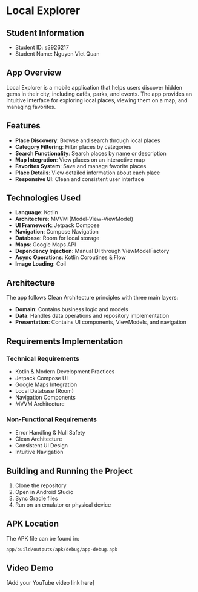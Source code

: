 
# Local Explorer

## Student Information
- Student ID: s3926217
- Student Name: Nguyen Viet Quan

## App Overview
Local Explorer is a mobile application that helps users discover hidden gems in their city, including cafés, parks, and events. The app provides an intuitive interface for exploring local places, viewing them on a map, and managing favorites.

## Features
- **Place Discovery**: Browse and search through local places
- **Category Filtering**: Filter places by categories
- **Search Functionality**: Search places by name or description
- **Map Integration**: View places on an interactive map
- **Favorites System**: Save and manage favorite places
- **Place Details**: View detailed information about each place
- **Responsive UI**: Clean and consistent user interface

## Technologies Used
- **Language**: Kotlin
- **Architecture**: MVVM (Model-View-ViewModel)
- **UI Framework**: Jetpack Compose
- **Navigation**: Compose Navigation
- **Database**: Room for local storage
- **Maps**: Google Maps API
- **Dependency Injection**: Manual DI through ViewModelFactory
- **Async Operations**: Kotlin Coroutines & Flow
- **Image Loading**: Coil

## Architecture
The app follows Clean Architecture principles with three main layers:
- **Domain**: Contains business logic and models
- **Data**: Handles data operations and repository implementation
- **Presentation**: Contains UI components, ViewModels, and navigation

## Requirements Implementation
### Technical Requirements
- Kotlin & Modern Development Practices
- Jetpack Compose UI
- Google Maps Integration
- Local Database (Room)
- Navigation Components
- MVVM Architecture

### Non-Functional Requirements
- Error Handling & Null Safety
- Clean Architecture
- Consistent UI Design
- Intuitive Navigation

## Building and Running the Project
1. Clone the repository
2. Open in Android Studio
3. Sync Gradle files
4. Run on an emulator or physical device

## APK Location
The APK file can be found in:
```
app/build/outputs/apk/debug/app-debug.apk
```

## Video Demo
[Add your YouTube video link here]
